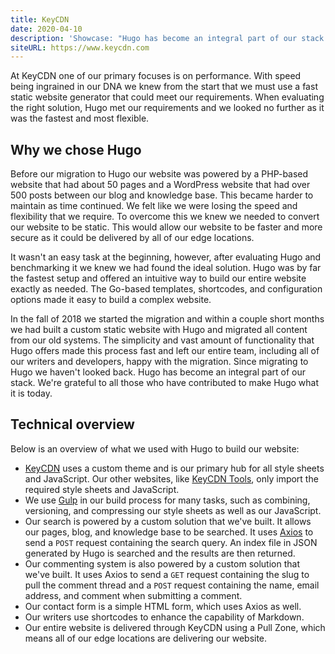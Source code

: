 ```yaml
---
title: KeyCDN
date: 2020-04-10
description: 'Showcase: "Hugo has become an integral part of our stack."'
siteURL: https://www.keycdn.com
---
```


At KeyCDN one of our primary focuses is on performance. With speed being ingrained in our DNA we knew from the start that we must use a fast static website generator that could meet our requirements. When evaluating the right solution, Hugo met our requirements and we looked no further as it was the fastest and most flexible.

## Why we chose Hugo

Before our migration to Hugo our website was powered by a PHP-based website that had about 50 pages and a WordPress website that had over 500 posts between our blog and knowledge base. This became harder to maintain as time continued. We felt like we were losing the speed and flexibility that we require. To overcome this we knew we needed to convert our website to be static. This would allow our website to be faster and more secure as it could be delivered by all of our edge locations.

It wasn't an easy task at the beginning, however, after evaluating Hugo and benchmarking it we knew we had found the ideal solution. Hugo was by far the fastest setup and offered an intuitive way to build our entire website exactly as needed. The Go-based templates, shortcodes, and configuration options made it easy to build a complex website.

In the fall of 2018 we started the migration and within a couple short months we had built a custom static website with Hugo and migrated all content from our old systems. The simplicity and vast amount of functionality that Hugo offers made this process fast and left our entire team, including all of our writers and developers, happy with the migration. Since migrating to Hugo we haven't looked back. Hugo has become an integral part of our stack. We're grateful to all those who have contributed to make Hugo what it is today.

## Technical overview

Below is an overview of what we used with Hugo to build our website:

- [KeyCDN](https://www.keycdn.com) uses a custom theme and is our primary hub for all style sheets and JavaScript. Our other websites, like [KeyCDN Tools](https://tools.keycdn.com), only import the required style sheets and JavaScript.
- We use [Gulp](https://gulpjs.com) in our build process for many tasks, such as combining, versioning, and compressing our style sheets as well as our JavaScript.
- Our search is powered by a custom solution that we've built. It allows our pages, blog, and knowledge base to be searched. It uses [Axios](https://github.com/axios/axios) to send a `POST` request containing the search query. An index file in JSON generated by Hugo is searched and the results are then returned.
- Our commenting system is also powered by a custom solution that we've built. It uses Axios to send a `GET` request containing the slug to pull the comment thread and a `POST` request containing the name, email address, and comment when submitting a comment.
- Our contact form is a simple HTML form, which uses Axios as well.
- Our writers use shortcodes to enhance the capability of Markdown.
- Our entire website is delivered through KeyCDN using a Pull Zone, which means all of our edge locations are delivering our website.
